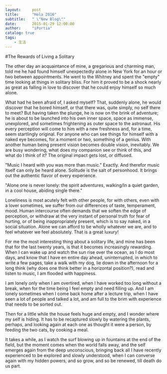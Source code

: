 ```yaml
---
layout:     post
title:      "Hola 2016"
subtitle:   " \"New Blog\""
date:       2015-01-29 12:00:00
author:     "iPortia"
catalog: true
tags:
    - 生活
---
```





#The Rewards of Living a Solitary

The other day an acquaintance of mine, a gregarious and charming man, told me he had found himself unexpectedly alone in New York for an hour or two between appointments. He went to the Whitney and spent the "empty" time looking at things in solitary bliss. For him it proved to be a shock nearly as great as falling in love to discover that he could enjoy himself so much alone.

What had he been afraid of, I asked myself? That, suddenly alone, he would discover that he bored himself, or that there was, quite simply, no self there to meet? But having taken the plunge, he is now on the brink of adventure; he is about to be launched into his own inner space, space as immense, unexplored, and sometimes frightening as outer space to the astronaut. His every perception will come to him with a new freshness and, for a time, seem startlingly original. For anyone who can see things for himself with a naked eye becomes, for a moment or two, something of a genius. With another human being present vision becomes double vision, inevitably. We are busy wondering, what does my companion see or think of this, and what do I think of it? The original impact gets lost, or diffused.

"Music I heard with you was more than music." Exactly. And therefor music itself can only be heard alone. Solitude is the salt of personhood. It brings out the authentic flavor of every experience.

"Alone one is never lonely: the spirit adventures, walking/In a quiet garden, in a cool house, abiding single there."

Loneliness is most acutely felt with other people, for with others, even with a lover sometimes, we suffer from our differences of taste, temperament, mood. Human intercourse often demands that we soften the edge of perception, or withdraw at the very instant of personal truth for fear of hurting, or of being inappropriately present, which is to say naked, in a social situation. Alone we can afford to be wholly whatever we are, and to feel whatever we feel absolutely. That is a great luxury!

For me the most interesting thing about a solitary life, and mine has been that for the last twenty years, is that it becomes increasingly rewarding. When I can wake up and watch the sun rise over the ocean, as I do most days, and know that I have en entire day ahead, uninterrupted, in which to write a few pages, take a walk with my dog, lie down in the afternoon for a long think (why does one think better in a horizontal position?), read and listen to music, I am flooded with happiness.

I am lonely only when I am overtired, when I have worked too long without a break, when for the time being I feel empty and need filling up. And I am lonely sometimes when I come back home after a lecture trip, when I have seen a lot of people and talked a lot, and am full to the brim with experience that needs to be sorted out.

Then for a little while the house feels huge and empty, and I wonder where my  self is hiding. It has to be recaptured slowly by watering the plants, perhaps, and looking again at each one as thought it were a person, by feeding the two cats, by cooking a meal.

It takes a while, as I watch the surf blowing up in fountains at the end of the field, but the moment comes when the world falls away, and the self emerges again from the deep unconscious, bringing back all I have recently experienced to be explored and slowly understood, when I can converse again with my hidden powers, and so grow, and so be renewed, till death do us part.
